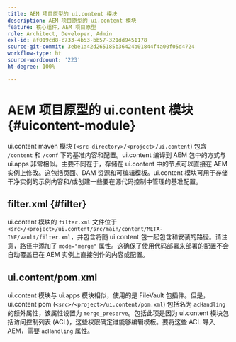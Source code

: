 ```yaml
---
title: AEM 项目原型的 ui.content 模块
description: AEM 项目原型的 ui.content 模块
feature: 核心组件，AEM 项目原型
role: Architect, Developer, Admin
exl-id: af019cd8-c733-4b53-bb57-321dd9451178
source-git-commit: 3ebe1a42d265185b36424b01844f4a00f05d4724
workflow-type: ht
source-wordcount: '223'
ht-degree: 100%

---
```


# AEM 项目原型的 ui.content 模块 {#uicontent-module}

ui.content maven 模块 (`<src-directory>/<project>/ui.content`) 包含 `/content` 和 `/conf` 下的基准内容和配置。ui.content 编译到 AEM 包中的方式与 ui.apps 非常相似。主要不同在于，存储在 ui.content 中的节点可以直接在 AEM 实例上修改。这包括页面、DAM 资源和可编辑模板。ui.content 模块可用于存储干净实例的示例内容和/或创建一些要在源代码控制中管理的基准配置。

## filter.xml {#filter}

ui.content 模块的 `filter.xml` 文件位于 `<src>/<project>/ui.content/src/main/content/META-INF/vault/filter.xml`，并包含将随 ui.content 包一起包含和安装的路径。请注意，路径中添加了 `mode="merge"` 属性。这确保了使用代码部署来部署的配置不会自动覆盖已在 AEM 实例上直接创作的内容或配置。

## ui.content/pom.xml

ui.content 模块与 ui.apps 模块相似，使用的是 FileVault 包插件。但是，ui.content pom (`<src>/<project>/ui.content/pom.xml`) 包括名为 `acHandling` 的额外属性，该属性设置为 `merge_preserve`。包括此项是因为 ui.content 模块包括访问控制列表 (ACL)，这些权限确定谁能够编辑模板。要将这些 ACL 导入 AEM，需要 `acHandling` 属性。

